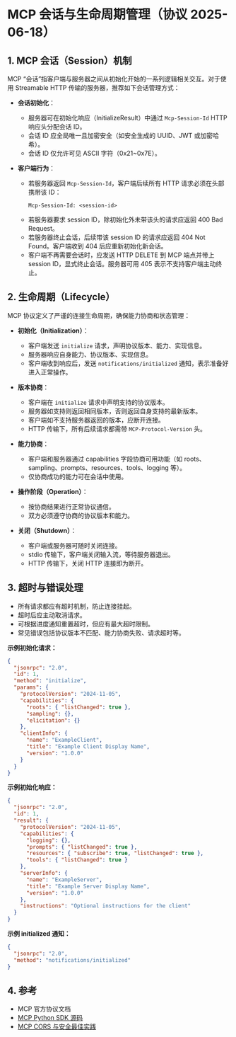 # MCP 会话与生命周期管理（协议 2025-06-18）

## 1. MCP 会话（Session）机制

MCP “会话”指客户端与服务器之间从初始化开始的一系列逻辑相关交互。对于使用 Streamable HTTP 传输的服务器，推荐如下会话管理方式：

- **会话初始化**：
  - 服务器可在初始化响应（InitializeResult）中通过 `Mcp-Session-Id` HTTP 响应头分配会话 ID。
  - 会话 ID 应全局唯一且加密安全（如安全生成的 UUID、JWT 或加密哈希）。
  - 会话 ID 仅允许可见 ASCII 字符（0x21~0x7E）。

- **客户端行为**：
  - 若服务器返回 `Mcp-Session-Id`，客户端后续所有 HTTP 请求必须在头部携带该 ID：
    ```http
    Mcp-Session-Id: <session-id>
    ```
  - 若服务器要求 session ID，除初始化外未带该头的请求应返回 400 Bad Request。
  - 若服务器终止会话，后续带该 session ID 的请求应返回 404 Not Found。客户端收到 404 后应重新初始化新会话。
  - 客户端不再需要会话时，应发送 HTTP DELETE 到 MCP 端点并带上 session ID，显式终止会话。服务器可用 405 表示不支持客户端主动终止。

## 2. 生命周期（Lifecycle）

MCP 协议定义了严谨的连接生命周期，确保能力协商和状态管理：

- **初始化（Initialization）**：
  - 客户端发送 `initialize` 请求，声明协议版本、能力、实现信息。
  - 服务器响应自身能力、协议版本、实现信息。
  - 客户端收到响应后，发送 `notifications/initialized` 通知，表示准备好进入正常操作。

- **版本协商**：
  - 客户端在 `initialize` 请求中声明支持的协议版本。
  - 服务器如支持则返回相同版本，否则返回自身支持的最新版本。
  - 客户端如不支持服务器返回的版本，应断开连接。
  - HTTP 传输下，所有后续请求都需带 `MCP-Protocol-Version` 头。

- **能力协商**：
  - 客户端和服务器通过 capabilities 字段协商可用功能（如 roots、sampling、prompts、resources、tools、logging 等）。
  - 仅协商成功的能力可在会话中使用。

- **操作阶段（Operation）**：
  - 按协商结果进行正常协议通信。
  - 双方必须遵守协商的协议版本和能力。

- **关闭（Shutdown）**：
  - 客户端或服务器可随时关闭连接。
  - stdio 传输下，客户端关闭输入流，等待服务器退出。
  - HTTP 传输下，关闭 HTTP 连接即为断开。

## 3. 超时与错误处理

- 所有请求都应有超时机制，防止连接挂起。
- 超时后应主动取消请求。
- 可根据进度通知重置超时，但应有最大超时限制。
- 常见错误包括协议版本不匹配、能力协商失败、请求超时等。

**示例初始化请求：**
```json
{
  "jsonrpc": "2.0",
  "id": 1,
  "method": "initialize",
  "params": {
    "protocolVersion": "2024-11-05",
    "capabilities": {
      "roots": { "listChanged": true },
      "sampling": {},
      "elicitation": {}
    },
    "clientInfo": {
      "name": "ExampleClient",
      "title": "Example Client Display Name",
      "version": "1.0.0"
    }
  }
}
```

**示例初始化响应：**
```json
{
  "jsonrpc": "2.0",
  "id": 1,
  "result": {
    "protocolVersion": "2024-11-05",
    "capabilities": {
      "logging": {},
      "prompts": { "listChanged": true },
      "resources": { "subscribe": true, "listChanged": true },
      "tools": { "listChanged": true }
    },
    "serverInfo": {
      "name": "ExampleServer",
      "title": "Example Server Display Name",
      "version": "1.0.0"
    },
    "instructions": "Optional instructions for the client"
  }
}
```

**示例 initialized 通知：**
```json
{
  "jsonrpc": "2.0",
  "method": "notifications/initialized"
}
```

## 4. 参考
- MCP 官方协议文档
- [MCP Python SDK 源码](https://github.com/modelcontextprotocol/modelcontextprotocol)
- [MCP CORS 与安全最佳实践](./CORS-SECURITY-BEST-PRACTICES.md)
